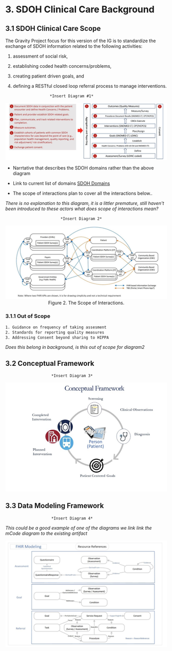 # 3. SDOH Clinical Care Background 

## 3.1 SDOH Clinical Care Scope 
The Gravity Project focus for this version of the IG is to standardize the exchange of SDOH information related to the following activities:

1) assessment of social risk,

2) establishing coded health concerns/problems,

3) creating patient driven goals, and

4) defining a RESTful closed loop referral process to manage interventions.

                       *Insert Diagram #1*  

<p align="center">
<img src="diagram1.png" width="600">
</p> 

  
- Narrtative that describes the SDOH domains rather than the above diagram 
- Link to current list of domains [SDOH Domains ](https://confluence.hl7.org/display/GRAV/Terminology+Workstream+Dashboard)

- The scope of interactions plan to cover all the interactions below.. 

*There is no explanation to this diagram, it is a littler premature, still haven't been introduced to these actors what does scope of interactions mean?* 

                            *Insert Diagram 2*

<p align="center">
<img src="diagram2.png" width="600">
<figure-caption>Figure 2. The Scope of Interactions. </figure-caption>
</p> 


### 3.1.1 Out of Scope 
    1. Guidance on frequency of taking assesment 
    2. Standards for reporting quality measures 
    3. Addressing Consent beyond sharing to HIPPA 

*Does this belong in background, is this out of scope for diagram2*
## 3.2 Conceptual Framework 

                        *Insert Diagram 3*

<p align="center">
<img src="diagram3.png" width="600">
</p> 


## 3.3 Data Modeling Framework 
                        *Insert Diagram 4*
*This could be a good example of one of the diagrams we link link the mCode diagram to the existing artifact*

<p align="center">
<img src="Diagram4.png" width="600">
</p> 


